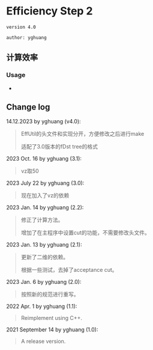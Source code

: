# Efficiency Step 2

`version 4.0`

`author: yghuang`

## 计算效率

### Usage

-

## Change log

14.12.2023 by yghuang (v4.0):

> EffUtil的头文件和实现分开，方便修改之后进行make
>
> 适配了3.0版本的fDst tree的格式

2023 Oct. 16 by yghuang (3.1):

> vz取50

2023 July 22 by yghuang (3.0):

> 现在加入了vz的依赖

2023 Jan. 14 by yghuang (2.2):

> 修正了计算方法。
>
> 增加了在主程序中设置cut的功能，不需要修改头文件。

2023 Jan. 13 by yghuang (2.1):

> 更新了二维的依赖。
>
> 根据一些测试，去掉了acceptance cut。

2023 Jan. 6 by yghuang (2.0):

> 按照新的规范进行重写。

2022 Apr. 1 by yghuang (1.1):

> Reimplement using C++.

2021 September 14 by yghuang (1.0):

> A release version.
